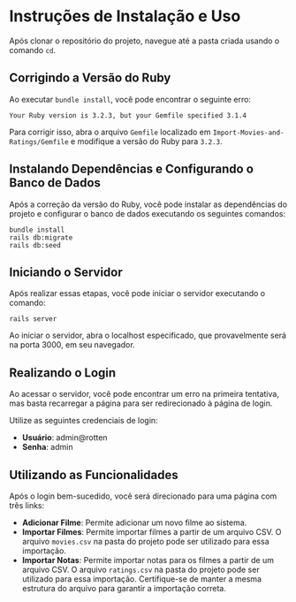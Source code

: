 # Instruções de Instalação e Uso

Após clonar o repositório do projeto, navegue até a pasta criada usando o comando `cd`.

## Corrigindo a Versão do Ruby

Ao executar `bundle install`, você pode encontrar o seguinte erro:

```
Your Ruby version is 3.2.3, but your Gemfile specified 3.1.4
```

Para corrigir isso, abra o arquivo `Gemfile` localizado em `Import-Movies-and-Ratings/Gemfile` e modifique a versão do Ruby para `3.2.3`.

## Instalando Dependências e Configurando o Banco de Dados

Após a correção da versão do Ruby, você pode instalar as dependências do projeto e configurar o banco de dados executando os seguintes comandos:

```
bundle install
rails db:migrate
rails db:seed
```

## Iniciando o Servidor

Após realizar essas etapas, você pode iniciar o servidor executando o comando:

```
rails server
```

Ao iniciar o servidor, abra o localhost especificado, que provavelmente será na porta 3000, em seu navegador.

## Realizando o Login

Ao acessar o servidor, você pode encontrar um erro na primeira tentativa, mas basta recarregar a página para ser redirecionado à página de login.

Utilize as seguintes credenciais de login:

- **Usuário**: admin@rotten
- **Senha**: admin

## Utilizando as Funcionalidades

Após o login bem-sucedido, você será direcionado para uma página com três links:

- **Adicionar Filme**: Permite adicionar um novo filme ao sistema.
- **Importar Filmes**: Permite importar filmes a partir de um arquivo CSV. O arquivo `movies.csv` na pasta do projeto pode ser utilizado para essa importação.
- **Importar Notas**: Permite importar notas para os filmes a partir de um arquivo CSV. O arquivo `ratings.csv` na pasta do projeto pode ser utilizado para essa importação. Certifique-se de manter a mesma estrutura do arquivo para garantir a importação correta.
